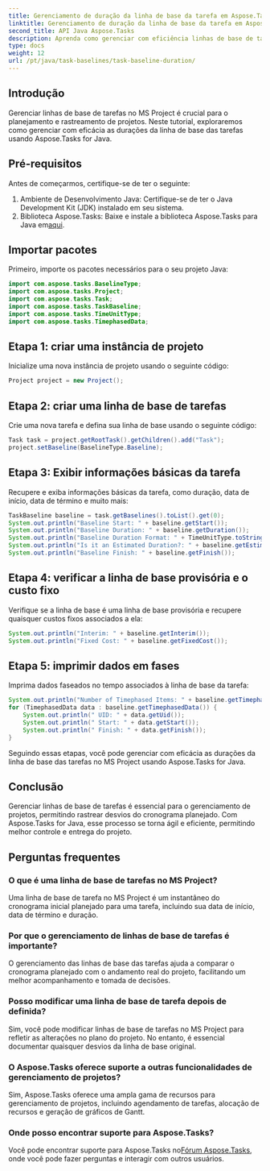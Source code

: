 ```yaml
---
title: Gerenciamento de duração da linha de base da tarefa em Aspose.Tasks
linktitle: Gerenciamento de duração da linha de base da tarefa em Aspose.Tasks
second_title: API Java Aspose.Tasks
description: Aprenda como gerenciar com eficiência linhas de base de tarefas no MS Project usando Aspose.Tasks for Java. Este tutorial orienta você passo a passo pelo processo.
type: docs
weight: 12
url: /pt/java/task-baselines/task-baseline-duration/
---
```

## Introdução
Gerenciar linhas de base de tarefas no MS Project é crucial para o planejamento e rastreamento de projetos. Neste tutorial, exploraremos como gerenciar com eficácia as durações da linha de base das tarefas usando Aspose.Tasks for Java.
## Pré-requisitos
Antes de começarmos, certifique-se de ter o seguinte:
1. Ambiente de Desenvolvimento Java: Certifique-se de ter o Java Development Kit (JDK) instalado em seu sistema.
2.  Biblioteca Aspose.Tasks: Baixe e instale a biblioteca Aspose.Tasks para Java em[aqui](https://releases.aspose.com/tasks/java/).

## Importar pacotes
Primeiro, importe os pacotes necessários para o seu projeto Java:
```java
import com.aspose.tasks.BaselineType;
import com.aspose.tasks.Project;
import com.aspose.tasks.Task;
import com.aspose.tasks.TaskBaseline;
import com.aspose.tasks.TimeUnitType;
import com.aspose.tasks.TimephasedData;
```
## Etapa 1: criar uma instância de projeto
Inicialize uma nova instância de projeto usando o seguinte código:
```java
Project project = new Project();
```
## Etapa 2: criar uma linha de base de tarefas
Crie uma nova tarefa e defina sua linha de base usando o seguinte código:
```java
Task task = project.getRootTask().getChildren().add("Task");
project.setBaseline(BaselineType.Baseline);
```
## Etapa 3: Exibir informações básicas da tarefa
Recupere e exiba informações básicas da tarefa, como duração, data de início, data de término e muito mais:
```java
TaskBaseline baseline = task.getBaselines().toList().get(0);
System.out.println("Baseline Start: " + baseline.getStart());
System.out.println("Baseline Duration: " + baseline.getDuration());
System.out.println("Baseline Duration Format: " + TimeUnitType.toString(TimeUnitType.class, baseline.getDuration().getTimeUnit()));
System.out.println("Is it an Estimated Duration?: " + baseline.getEstimatedDuration());
System.out.println("Baseline Finish: " + baseline.getFinish());
```
## Etapa 4: verificar a linha de base provisória e o custo fixo
Verifique se a linha de base é uma linha de base provisória e recupere quaisquer custos fixos associados a ela:
```java
System.out.println("Interim: " + baseline.getInterim());
System.out.println("Fixed Cost: " + baseline.getFixedCost());
```
## Etapa 5: imprimir dados em fases
Imprima dados faseados no tempo associados à linha de base da tarefa:
```java
System.out.println("Number of Timephased Items: " + baseline.getTimephasedData().size());
for (TimephasedData data : baseline.getTimephasedData()) {
    System.out.println(" UID: " + data.getUid());
    System.out.println(" Start: " + data.getStart());
    System.out.println(" Finish: " + data.getFinish());
}
```
Seguindo essas etapas, você pode gerenciar com eficácia as durações da linha de base das tarefas no MS Project usando Aspose.Tasks for Java.

## Conclusão
Gerenciar linhas de base de tarefas é essencial para o gerenciamento de projetos, permitindo rastrear desvios do cronograma planejado. Com Aspose.Tasks for Java, esse processo se torna ágil e eficiente, permitindo melhor controle e entrega do projeto.
## Perguntas frequentes
### O que é uma linha de base de tarefas no MS Project?
Uma linha de base de tarefa no MS Project é um instantâneo do cronograma inicial planejado para uma tarefa, incluindo sua data de início, data de término e duração.
### Por que o gerenciamento de linhas de base de tarefas é importante?
O gerenciamento das linhas de base das tarefas ajuda a comparar o cronograma planejado com o andamento real do projeto, facilitando um melhor acompanhamento e tomada de decisões.
### Posso modificar uma linha de base de tarefa depois de definida?
Sim, você pode modificar linhas de base de tarefas no MS Project para refletir as alterações no plano do projeto. No entanto, é essencial documentar quaisquer desvios da linha de base original.
### O Aspose.Tasks oferece suporte a outras funcionalidades de gerenciamento de projetos?
Sim, Aspose.Tasks oferece uma ampla gama de recursos para gerenciamento de projetos, incluindo agendamento de tarefas, alocação de recursos e geração de gráficos de Gantt.
### Onde posso encontrar suporte para Aspose.Tasks?
 Você pode encontrar suporte para Aspose.Tasks no[Fórum Aspose.Tasks](https://forum.aspose.com/c/tasks/15), onde você pode fazer perguntas e interagir com outros usuários.